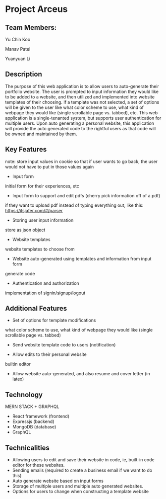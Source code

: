 # Project Arceus #

## Team Members:
Yu Chin Koo

Manav Patel

Yuanyuan Li

## Description
The purpose of this web application is to allow users to auto-generate their portfolio website. The user is prompted to input information they would like to be added to a website, and then utilized and implemented into website templates of their choosing. If a template was not selected, a set of options will be given to the user like what color scheme to use, what kind of webpage they would like (single scrollable page vs. tabbed), etc. This web application is a single-tenanted system, but supports user authentication for multiple users. Upon auto generating a personal website, this application will provide the auto generated code to the rightful users as that code will be owned and maintained by them.

## Key Features
note: store input values in cookie so that if user wants to go back, the user would not have to put in those values again
- Input form 

initial form for their experiences, etc
- Input form to support and edit pdfs (cherry pick information off of a pdf)
  
if they want to upload pdf instead of typing everything out, like this: https://itsjafer.com/#/parser
- Storing user input information

store as json object
- Website templates
  
website templates to choose from
- Website auto-generated using templates and information from input form

generate code
- Authentication and authorization

implementation of signin/signup/logout
## Additional Features
- Set of options for template modifications

what color scheme to use, what kind of webpage they would like (single scrollable page vs. tabbed)
- Send website template code to users (notification)

- Allow edits to their personal website

builtin editor
- Allow website auto-generated, and also resume and cover letter (in latex)

## Technology
MERN STACK + GRAPHQL
- React framework (frontend)
- Expressjs (backend)
- MongoDB (database) 
- GraphQL

## Technicalities
- Allowing users to edit and save their website in code,
  ie, built-in code editor for these websites.
- Sending emails
  (required to create a business email if we want to do this)
- Auto generate website based on input forms
- Storage of multiple users and multiple auto generated websites.
- Options for users to change when constructing a template website
